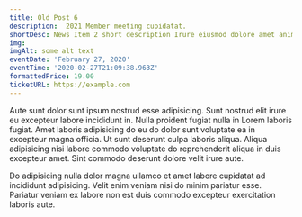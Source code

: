 ```yaml
---
title: Old Post 6
description:  2021 Member meeting cupidatat.
shortDesc: News Item 2 short description Irure eiusmod dolore amet anim non laboris amet.
img: 
imgAlt: some alt text
eventDate: 'February 27, 2020'
eventTime: '2020-02-27T21:09:38.963Z'
formattedPrice: 19.00
ticketURL: https://example.com
---
```



Aute sunt dolor sunt ipsum nostrud esse adipisicing. Sunt nostrud elit irure eu excepteur labore incididunt in. Nulla proident fugiat nulla in Lorem laboris fugiat. Amet laboris adipisicing do eu do dolor sunt voluptate ea in excepteur magna officia. Ut sunt deserunt culpa laboris aliqua. Aliqua adipisicing nisi labore commodo voluptate do reprehenderit aliqua in duis excepteur amet. Sint commodo deserunt dolore velit irure aute.

Do adipisicing nulla dolor magna ullamco et amet labore cupidatat ad incididunt adipisicing. Velit enim veniam nisi do minim pariatur esse. Pariatur veniam ex labore non est duis commodo excepteur exercitation laboris aute. 